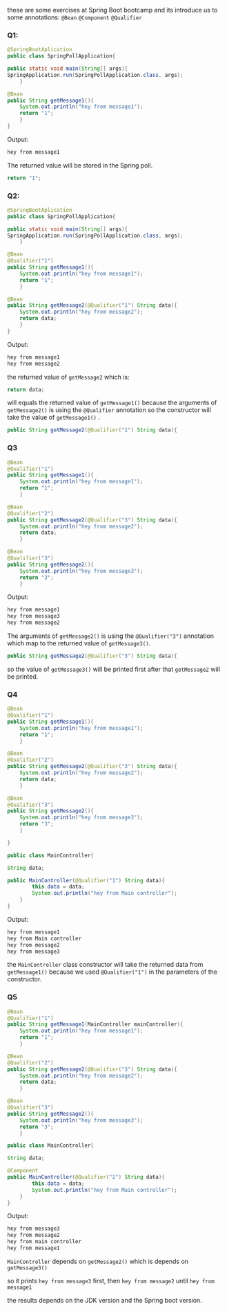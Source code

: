 these are some exercises at Spring Boot bootcamp and its introduce us to some annotations:
`@Bean`
`@Component`
`@Qualifier`
### Q1:
```Java
@SpringBootAplication
public class SpringPollApplication{

public static void main(String[] args){
SpringApplication.run(SpringPollApplication.class, args);
	}

@Bean
public String getMessage1(){
	System.out.println("hey from message1");
	return "1";
	}
}
```

Output:
```sh
hey from message1
```

The returned value will be stored in the Spring poll.
```java
return "1";
```


### Q2:
```Java
@SpringBootAplication
public class SpringPollApplication{

public static void main(String[] args){
SpringApplication.run(SpringPollApplication.class, args);
	}

@Bean
@Qualifier("1")
public String getMessage1(){
	System.out.println("hey from message1");
	return "1";
	}

@Bean
public String getMessage2(@Qualifier("1") String data){
	System.out.println("hey from message2");
	return data;
	}
}
```

Output:
```sh
hey from message1
hey from message2
```

the returned value of `getMessage2` which is:
```java
return data;
```

will equals the returned value of `getMessage1()` because the arguments of `getMessage2()` is using the `@Qualifier` annotation so the constructor will take the value of `getMessage1()` .

```java
public String getMessage2(@Qualifier("1") String data){
```

### Q3
```java
@Bean
@Qualifier("1")
public String getMessage1(){
	System.out.println("hey from message1");
	return "1";
	}

@Bean
@Qualifier("2")
public String getMessage2(@Qualifier("3") String data){
	System.out.println("hey from message2");
	return data;
	}

@Bean
@Qualifier("3")
public String getMessage2(){
	System.out.println("hey from message3");
	return "3";
	}
```

Output:
```sh
hey from message1
hey from message3
hey from message2
```

The arguments of  `getMessage2()` is using the `@Qualifier("3")` annotation which map to the returned value of `getMessage3()`.

```java
public String getMessage2(@Qualifier("3") String data){
```


so the value of `getMessage3()` will be printed first after that `getMessage2` will be printed.

### Q4
```java
@Bean
@Qualifier("1")
public String getMessage1(){
	System.out.println("hey from message1");
	return "1";
	}

@Bean
@Qualifier("2")
public String getMessage2(@Qualifier("3") String data){
	System.out.println("hey from message2");
	return data;
	}

@Bean
@Qualifier("3")
public String getMessage2(){
	System.out.println("hey from message3");
	return "3";
	}

}
```

```java
public class MainController{

String data;

public MainController(@Qualifier("1") String data){
		this.data = data;
		System.out.println("hey from Main controller");
	}
}
```

Output:
```sh
hey from message1
hey from Main controller
hey from message2
hey from message3
```

the `MainController` class constructor will take the returned data from `getMessage1()`  because we used `@Qualifier("1")` in the parameters of the constructor.

### Q5
```java
@Bean
@Qualifier("1")
public String getMessage1(MainController mainController){
	System.out.println("hey from message1");
	return "1";
	}

@Bean
@Qualifier("2")
public String getMessage2(@Qualifier("3") String data){
	System.out.println("hey from message2");
	return data;
	}

@Bean
@Qualifier("3")
public String getMessage2(){
	System.out.println("hey from message3");
	return "3";
	}
```


```java
public class MainController{

String data;

@Component
public MainController(@Qualifier("2") String data){
		this.data = data;
		System.out.println("hey from Main controller");
	}
}
```

Output:
```sh
hey from message3
hey from message2
hey from main controller
hey from message1
```

`MainController` depends on `getMessage2()` which is depends on `getMessage3()` 

so it prints `hey from message3` first, then `hey from message2` until `hey from message1` 


the results depends on the JDK version and the Spring boot version.
